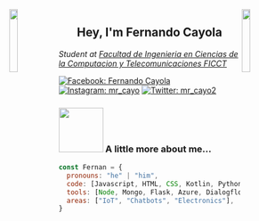 <img align='left' src='https://raw.githubusercontent.com/sammwyy/sammwyy/master/sprites/LinkFront_Beat.gif' width='17%'>  
<img align='right' src='https://raw.githubusercontent.com/sammwyy/sammwyy/master/sprites/zelda.gif' width='17%'>  
<h2 align="center"> Hey, I'm Fernando Cayola  </h2>
<p><em>Student at  <a href="https://www.facebook.com/FICCTUAGRMOFICIAL"> Facultad de Ingenieria en Ciencias de la Computacion y Telecomunicaciones FICCT</a>
</em></p>

[![Facebook: Fernando Cayola](https://img.shields.io/twitter/follow/Fernando?logo=Facebook&style=social)](https://www.facebook.com/profile.php?id=100007576156975)
[![Instagram: mr_cayo](https://img.shields.io/twitter/follow/mr_cayo?logo=instagram&style=social)](https://www.instagram.com/mr_cayo/?hl=es)
[![Twitter: mr_cayo2](https://img.shields.io/twitter/follow/mr_cayo2?style=social)](https://twitter.com/mr_cayo2)

### <img src="https://media.giphy.com/media/XabhIre57HUM8/giphy.gif" width="80">  A little more about me... 
 
```javascript
const Fernan = {
  pronouns: "he" | "him",
  code: [Javascript, HTML, CSS, Kotlin, Python, Java, C++], 
  tools: [Node, Mongo, Flask, Azure, Dialogflow, Embedded Systems],
  areas: ["IoT", "Chatbots", "Electronics"],
}
```
